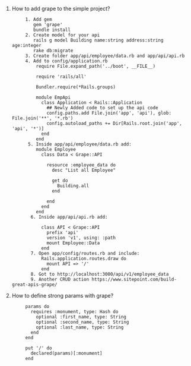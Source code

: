 1. How to add grape to the simple project?
      
            1. Add gem 
               gem 'grape'
               bundle install
            2. Create model for your api 
               rails g model Building name:string address:string age:integer
               rake db:migrate
            3. Create folder app/api/employee/data.rb and app/api/api.rb
            4. Add to config/application.rb
                require File.expand_path('../boot', __FILE__)

                require 'rails/all'

                Bundler.require(*Rails.groups)

                module EmpApi
                  class Application < Rails::Application
                    ## Newly Added code to set up the api code
                    config.paths.add File.join('app', 'api'), glob: File.join('**', '*.rb')
                    config.autoload_paths += Dir[Rails.root.join('app', 'api', '*')]
                  end
                end
             5. Inside app/api/employee/data.rb add:
                module Employee
                  class Data < Grape::API

                    resource :employee_data do
                      desc "List all Employee"

                      get do
                        Building.all
                      end

                    end
                  end
                end
              6. Inside app/api/api.rb add:

                  class API < Grape::API
                    prefix 'api'
                    version 'v1', using: :path
                    mount Employee::Data
                  end
              7. Open app/config/routes.rb and include:
                  Rails.application.routes.draw do
                    mount API => '/'
                  end
              8. Got to http://localhost:3000/api/v1/employee_data
              9. Another CRUD action https://www.sitepoint.com/build-great-apis-grape/
2. How to define strong params with grape?
           
            params do
              requires :monument, type: Hash do
                optional :first_name, type: String
                optional :second_name, type: String
                optional :last_name, type: String
              end
            end
            
            put '/' do
              declared(params)[:monument]
            end
